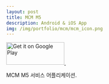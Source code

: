 ```yaml
---
layout: post
title: MCM M5
description: Android & iOS App
img: /img/portfolio/mcm/mcm_icon.png
---
```


<div class="col three caption">
	<a href='https://play.google.com/store/apps/details?id=com.mcm.app.hybrid&pcampaignid=MKT-Other-global-all-co-prtnr-py-PartBadge-Mar2515-1'>
		<img alt='Get it on Google Play' src='https://play.google.com/intl/ko/badges/images/generic/en_badge_web_generic.png' style='width:155px;height:60px;'/>
	</a>
	<a href="https://itunes.apple.com/kr/app/id983951043?mt=8" style="display:inline-block;overflow:hidden;background:url(https://linkmaker.itunes.apple.com/en-us/badge-lrg.svg?releaseDate=2015-09-23&kind=iossoftware&bubble=apple_music) no-repeat;width:135px;height:40px;margin:10px;"></a>
</div>

MCM M5 서비스 어플리케이션.


<div class="img_row">
	<img class="col one" src="{{ site.baseurl }}/img/portfolio/mcm/mcm_1.jpeg" alt="" title="screenshot1 image"/>
	<img class="col one" src="{{ site.baseurl }}/img/portfolio/mcm/mcm_2.jpeg" alt="" title="screenshot2 image"/>
	<img class="col one" src="{{ site.baseurl }}/img/portfolio/mcm/mcm_3.jpeg" alt="" title="screenshot3 image"/>
</div>
<div class="img_row">
	<img class="col one" src="{{ site.baseurl }}/img/portfolio/mcm/mcm_4.jpeg" alt="" title="screenshot4 image"/>
</div>